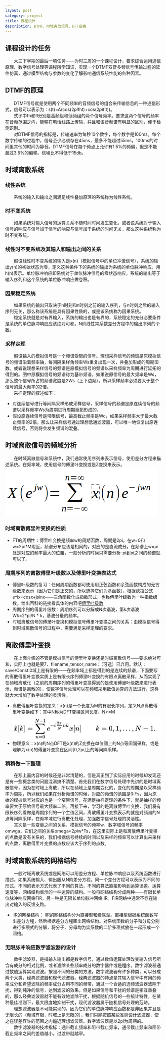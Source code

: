 ```yaml
---
layout: post
category: project
title: 课程设计
description: DTMF、时域离散信号、DFT变换
---
```


## 课程设计的任务
　　大三下学期的最后一项任务——为时三周的一个课程设计，要求综合运用通信原理、数字信号处理等课程所学知识，实现一个DTMF双音多频信号传输过程的软件仿真，通过模型结构与参数的变化了解影响通信系统性能的各种因素。

## DTMF的原理
　　DTMF信号就是使用两个不同频率的音频信号的组合来传输信息的一种通信形式，信号可以表示为：s(t)=A(cos(2*pi*fht)+cos(2*pi*flt))。<br>
　　式子中fh和fl分别是高频组和低频组的两个信号频率。要求这两个信号的频率在音频范围之内，能够在电话线路上传输，并且和语音频谱有明显的区别，便于检测识别。<br>
　　对DTMF信号的指标是，传输速率为每秒10个数字，每个数字是100ms。每个数字传输的过程中，信号至少必须存在45ms，最多不能超过55ms，100ms的时间里其他的时间为静音。DTMF信号在每个频点上允许有1.5%的频偏，但是不能超过3.5%的偏移。信噪比不得低于15db。

## 时域离散系统
### 线性系统
　　系统的输入和输出之间满足线性叠加原理的系统称为线性系统。

### 时不变系统
　　如果系统对输入信号的运算关系不随时间时间发生变化，或者说系统对于输入信号的响应与信号加于信号的响应与信号加于系统的时间无关，那么这种系统称为时不变系统。

### 线性时不变系统及其输入和输出之间的关系
　　假设线性时不变系统的输入是x(n)（模拟信号中的单位冲激信号），系统的输出y(n)的初始状态为零，定义这种条件下的系统的输出为系统的单位脉冲响应，用h(n)表示。单位脉冲响应即系统对于单位脉冲信号的零状态响应。系统的输出等于输入序列和这个系统的单位脉冲响应做卷积。

### 因果稳定系统
　　如果系统的输出只取决于n时刻和n时刻之前的输入序列，与n时刻之后的输入序列无关，那么称该系统是具有因果性质的，或是该系统称为因果系统。<br>
　　稳定系统就是对有界输入，系统的输出也是有界的，系统稳定的充分必要条件是系统的单位脉冲响应应该绝对可和。N阶线性常系数差分方程中的输出序列的个数。

### 采样定理
　　假设输入的模拟信号是一个频谱受限的信号。理想采样信号的频谱是原模拟信号的频谱沿着频率轴，每间隔采样角频率Ws重复出现一次，并叠加形成的周期函数。或者说理想采样信号的频谱是原模拟信号的频谱以采样频率为周期进行延拓的得到的。图中原模拟信号的频谱称为基带频谱。如果说原信号的最大频率是Ws，那么整个信号所占的频谱宽度是2Ws（上下边频）。所以采样频率必须要大于整个信号的最大频率的2倍。<br>
　　采样定理的叙述如下：
- 对连续信号进行等间隔采样形成采样信号，采样信号的频谱是原连续信号的频谱以采样频率Ws为周期进行周期延拓形成的。
- 假设原连续信号是带限信号，最高截止频率是Wc，如果采样频率大于最大截止频率的2倍，那么让采样信号通过理想低通滤波器，可以唯一地恢复出原连续信号，否则将会发生频谱的混叠。

## 时域离散信号的频域分析
　　在时域离散信号和系统中，我们通常使用序列来表示信号，使用差分方程来描述系统。在频率域，使用信号的傅里叶变换或是Z变换来表示。
![](/downloads/离散傅里叶变换.png)

### 时域离散傅里叶变换的性质
- FT的周期性：傅里叶变换是频率w的周期函数，周期是2pi。在w=0和w=2pi*M附近，频谱分布应该是相同的，对应的是直流成分。在频谱上w=pi处是对应的频率最大的位置，一般分析的时候只需要分析-pi到pi之间的频谱就可以了。
 
### 周期序列的离散傅里叶级数以及傅里叶变换表达式
- 傅里叶级数的复习：任何周期函数都可使用用正弦函数和余弦函数构成的无穷级数来表示（因为它们是正交的，所以选择它们为基函数），根据欧拉公式e^ix=cosx+jsinx——三角函数化成指数形式，也称傅里叶级数为一种指数级数。给出百科的链接看具体的内容吧[傅里叶级数](https://baike.baidu.com/item/%E5%82%85%E9%87%8C%E5%8F%B6%E7%BA%A7%E6%95%B0)<br>
- 周期序列的傅里叶级数：周期序列可以分解成N次谐波，第k次谐波Wk=2*pi/N * k，基波分量的频率。
- 时域离散信号的傅里叶变换和模拟信号傅里叶变换之间的关系：由模拟信号得到时域离散信号的过程中，需要满足采样定理的要求。

## 离散傅里叶变换
　　在上面介绍的不管是模拟信号的傅里叶变换还是时域离散信号——要求绝对可和，实际上也就是要7、filename_tensor_name：（可选）已弃用。默认：save/Const:0域上是有限的——在频率域上都是得到的是连续的频谱，下面要写的离散傅里叶变换实质上是有限长序列傅里叶变换的有限点离散采样，从而实现了在频域离散化（之前的周期序列的傅里叶变换得到的是使用傅里叶级数来进行表示，频谱是离散的），使数字信号处理可以在频域采用数值运算的方法进行，这样就大大增加了数字处理的灵活性。
- 离散傅里叶变换的定义：x(n)是一个长度为M的有限长序列，定义N点离散傅里叶变换如下：其中N称为DFT变换区间长度，N>=M
![](/downloads/DFT.png)
- 物理意义：x(n)的N点DFT是x(n)的Z变换在单位圆上的N点等间隔采样，或是理解为x(n)的傅里叶变换在区间[0,2pi]上的等间隔采样。

### 稍稍做一下整理
　　在写上面内容的时候还是非常清楚的，但是真正到了实际应用的时候却发现还是有一些概念类的问题混淆搞不清楚。首先我们在数字信号处理中先讲的是时域离散信号，因为在时域上离散，所以在频域上是周期变化的，变化的周期是以采样频率为周期，所以我们如果在分析频谱的时候，对应的频谱的范围是0:Fs，因为原始的模拟信号对应的也是一个窄带信号，在满足抽样定理的条件下，就是抽样的频率要大于原始信号最大频率二倍。再接下来，学习的是离散傅里叶变换，我们将有限长序列看做是周期序列的一个主值区间，离散傅里叶变换表示的就是对频谱的N点等间隔采样，在频率域进行离散化处理，加强数字信号处理的灵活性。<br>
　　其次是一些变量之间的关系，模拟信号的频率w，数字域信号的频率omwga，它们之间的关系omega=2*pi*w*Ts，在这里实际上是和离散傅里叶变换的点数是没有关系的，我们根据信号持续的时间以及采样的频率可以计算出来采样的点数，离散傅里叶变换的点数应该大于序列的点数。

## 时域离散系统的网格结构
　　一般时域离散系统或是网络可以用差分方程、单位脉冲响应以及系统函数进行描述。如果系统输入、输出服从N阶差分方程。同一个差分方程可以表示为不同的形式，不同的表示方式代表了不同的算法，不同的算法直接影响到运算误差、运算速度等，网络结构表示的一种运算的结构。一般将网络结构分成两种——有限长单位脉冲响应网络FIR，另一种是无限长单位脉冲网络IIR。FIR网络中通常不存在输出对输入的反馈支路。
- IIR的网格结构： IIR的网络结构分为直接型和级联型。直接型根据系统函数写出差分方程，然后根据差分方程画出网络结构。对系统函数的分子和分母分别进行多项式的分解，将分子、分母均为实系数的二阶多项式放在一起形成一个网络。

### 无限脉冲响应数字滤波器的设计
　　数字滤波器，是指输入输出都是数字信号，通过数值运算处理改变输入信号所含有成分的相对比例，或者滤除某些频率成分的数字器件或是程序。数字滤波器通过数值运算实现滤波。按照不同的分类的方法，数字滤波器有许多种类，可以分成两个大类，经典滤波器和现代滤波器。经典滤波器的特点是其输入信号中有用的频率成分和希望滤除的频率成分占用不同的频带，通过一个合适的选频滤波器滤除干扰，得到纯净的信号，达到滤波的效果。但是如果信号和干扰的频谱是相互重叠的，那么经典滤波器就不能有效地滤除干扰，根据随机信号的一些统计特性，在某种最佳准则下，最大限度地抑制干扰，现代滤波器属于随机信号处理的范畴。<br>
　　理想滤波器是不可能实现的，因为它们的单位脉冲响应函数都是非因果并且是无限长的（频域有限，时域上是无限的），我们只能按照某些准则设计滤波器，使之在误差容许的范围之内逼近理想滤波器。数字滤波器是以2pi为周期的。<br>
　　数字滤波器的技术指标：通带截止频率和阻带截止频率，通带截止频率和阻带截止频率之间的差值越小，过渡带就越窄。